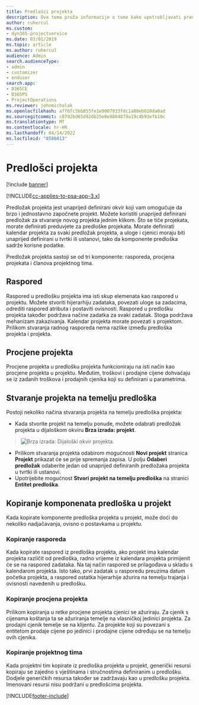 ```yaml
---
title: Predlošci projekta
description: Ova tema pruža informacije o tome kako upotrebljavati predloške projekta za brzo postavljanje projekta.
author: ruhercul
ms.custom:
- dyn365-projectservice
ms.date: 03/01/2019
ms.topic: article
ms.author: ruhercul
audience: Admin
search.audienceType:
- admin
- customizer
- enduser
search.app:
- D365CE
- D365PS
- ProjectOperations
ms.reviewer: johnmichalak
ms.openlocfilehash: aff6fc5bb855fe1e9007933fdc1a88eb020da0ad
ms.sourcegitcommit: c0792bd65d92db25e0e8864879a19c4b93efb10c
ms.translationtype: MT
ms.contentlocale: hr-HR
ms.lasthandoff: 04/14/2022
ms.locfileid: "8586013"
---
```

# <a name="project-templates"></a>Predlošci projekta 

[!include [banner](../includes/psa-now-project-operations.md)]

[!INCLUDE[cc-applies-to-psa-app-3.x](../includes/cc-applies-to-psa-app-3x.md)]

Predložak projekta jest unaprijed definirani okvir koji vam omogućuje da brzo i jednostavno započnete projekt. Možete koristiti unaprijed definirani predložak za stvaranje novog projekta jednim klikom. Što se tiče projekata, morate definirati preduvjete za predloške projekata. Morate definirati kalendar projekta za svaki predložak projekta, a uloge i cjenici moraju biti unaprijed definirani u tvrtki ili ustanovi, tako da komponente predloška sadrže korisne podatke.

Predložak projekta sastoji se od tri komponente: rasporeda, procjena projekata i članova projektnog tima.

## <a name="schedule"></a>Raspored

Raspored u predlošku projekta ima isti skup elemenata kao raspored u projektu. Možete stvoriti hijerarhiju zadataka, povezati uloge sa zadacima, odrediti raspored atributa i postaviti ovisnosti. Raspored u predlošku projekta također podržava načine zadatka za svaki zadatak. Stoga podržava mehanizam zakazivanja. Kalendar projekta morate povezati s projektom. Prilikom stvaranja radnog rasporeda nema razlike između predloška projekta i projekta.

## <a name="project-estimates"></a>Procjene projekta

Procjene projekta u predlošku projekta funkcioniraju na isti način kao procjene projekta u projektu. Međutim, troškovi i prodajne cijene dohvaćaju se iz zadanih troškova i prodajnih cjenika koji su definirani u parametrima.

## <a name="creating-a-project-from-a-template"></a>Stvaranje projekta na temelju predloška
 
Postoji nekoliko načina stvaranja projekta na temelju predloška projekta:

- Kada stvorite projekt na temelju ponude, možete odabrati predložak projekta u dijaloškom okviru **Brza izrada: projekt**.

> ![Brza izrada: Dijaloški okvir projekta.](media/project-11.png)

- Prilikom stvaranja projekta odabirom mogućnosti **Novi projekt** stranica **Projekt** prikazat će se prije spremanja zapisa. U polju **Odaberi predložak** odaberite jedan od unaprijed definiranih predložaka projekta u tvrtki ili ustanovi.
- Upotrijebite mogućnost **Stvori projekt na temelju predloška** na stranici **Entitet predloška**.

## <a name="copying-components-of-template-to-project"></a>Kopiranje komponenata predloška u projekt

Kada kopirate komponente predloška projekta u projekt, može doći do nekoliko nadjačavanja, ovisno o postavkama u projektu.

### <a name="copying-the-schedule"></a>Kopiranje rasporeda

Kada kopirate raspored iz predloška projekta, ako projekt ima kalendar projekta različit od predloška, radno vrijeme iz kalendara projekta primijenit će se na raspored zadataka. Na taj način raspored se prilagođava u skladu s kalendarom projekta. Isto tako, prvi zadatak u rasporedu preuzima datum početka projekta, a raspored ostatka hijerarhije ažurira na temelju trajanja i ovisnosti navedenih u predlošku. 

### <a name="copying-project-estimates"></a>Kopiranje procjena projekta 

Prilikom kopiranja u retke procjene projekta cjenici se ažuriraju. Za cjenik s cijenama koštanja ta se ažuriranja temelje na vlasničkoj jedinici projekta. Za prodajni cjenik temelje se na klijentu. Za projekte koji su povezani s entitetom prodaje cijene po jedinici i prodajne cijene određuju se na temelju ovih cjenika.

### <a name="copying-a-project-team"></a>Kopiranje projektnog tima

Kada projektni tim kopirate iz predloška projekta u projekt, generički resursi kopiraju se zajedno s vještinama i stručnostima definiranim u predlošku. Dodjele generičkih resursa također se zadržavaju kao u predlošku projekta. Imenovani resursi nisu podržani u predlošcima projekta.


[!INCLUDE[footer-include](../includes/footer-banner.md)]
